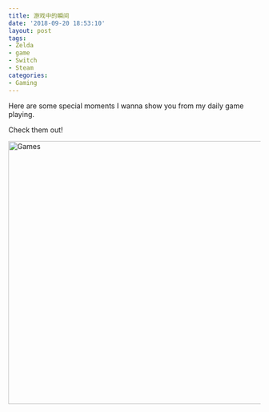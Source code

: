 ```yaml
---
title: 游戏中的瞬间
date: '2018-09-20 18:53:10'
layout: post
tags:
- Zelda
- game
- Switch
- Steam
categories:
- Gaming
---
```


Here are some special moments I wanna show you from my daily game playing.

Check them out!
 
 <a data-flickr-embed="true" data-header="true" data-footer="true"  href="https://www.flickr.com/photos/wittyfilter/albums/72157695692560500" title="Games"><img src="https://farm2.staticflickr.com/1900/29863895177_8212a8bbcb_b.jpg" width="895" height="525" alt="Games"></a><script async src="//embedr.flickr.com/assets/client-code.js" charset="utf-8"></script>